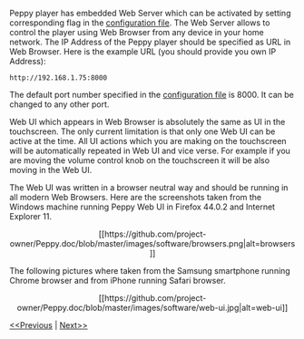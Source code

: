 Peppy player has embedded Web Server which can be activated by setting corresponding flag in the [configuration file](https://github.com/project-owner/Peppy.doc/wiki/Peppy#configuration-file). The Web Server allows to control the player using Web Browser from any device in your home network. The IP Address of the Peppy player should be specified as URL in Web Browser. Here is the example URL (you should provide you own IP Address):
```
http://192.168.1.75:8000
```
The default port number specified in the [configuration file](https://github.com/project-owner/Peppy.doc/wiki/Peppy#configuration-file) is 8000. It can be changed to any other port.

Web UI which appears in Web Browser is absolutely the same as UI in the touchscreen. The only current limitation is that only one Web UI can be active at the time. All UI actions which you are making on the touchscreen will be automatically repeated in Web UI and vice verse. For example if you are moving the volume control knob on the touchscreen it will be also moving in the Web UI.

The Web UI was written in a browser neutral way and should be running in all modern Web Browsers. Here are the screenshots taken from the Windows machine running Peppy Web UI in Firefox 44.0.2 and Internet Explorer 11.
<p align="center">
[[https://github.com/project-owner/Peppy.doc/blob/master/images/software/browsers.png|alt=browsers]]
</p>
The following pictures where taken from the Samsung smartphone running Chrome browser and from iPhone running Safari browser.
<p align="center">
[[https://github.com/project-owner/Peppy.doc/blob/master/images/software/web-ui.jpg|alt=web-ui]]
</p>

[<<Previous](https://github.com/project-owner/Peppy.doc/wiki/Screensaver) | [Next>>](https://github.com/project-owner/Peppy.doc/wiki/Resolution)